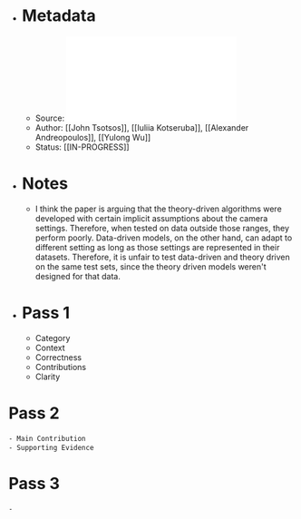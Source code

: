 - # Metadata
	- Source: ![A Possible Reason for why Data-Driven Beats Theory-Driven Computer Vision.pdf](../assets/A_Possible_Reason_for_why_Data-Driven_Beats_Theory-Driven_Computer_Vision_1683816979289_0.pdf)
	- Author: [[John Tsotsos]], [[Iuliia Kotseruba]], [[Alexander Andreopoulos]], [[Yulong Wu]]
	- Status: [[IN-PROGRESS]]
- # Notes
	- I think the paper is arguing that the theory-driven algorithms were developed with certain implicit assumptions about the camera settings. Therefore, when tested on data outside those ranges, they perform poorly. Data-driven models, on the other hand, can adapt to different setting as long as those settings are represented in their datasets. Therefore, it is unfair to test data-driven and theory driven on the same test sets, since the theory driven models weren't designed for that data.
- # Pass 1
	- Category
	- Context
	- Correctness
	- Contributions
	- Clarity
# Pass 2
	- Main Contribution
	- Supporting Evidence
# Pass 3
	-